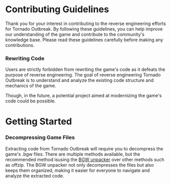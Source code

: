 # Contributing Guidelines
Thank you for your interest in contributing to the reverse engineering efforts for Tornado Outbreak. 
By following these guidelines, you can help improve our understanding of the game and contribute to the community's knowledge base. 
Please read these guidelines carefully before making any contributions.
### Rewriting Code
Users are strictly forbidden from rewriting the game's code as it defeats the purpose of reverse engineering. 
The goal of reverse engineering Tornado Outbreak is to understand and analyze the existing code structure and mechanics of the game.

Though, in the future, a potential project aimed at modernizing the game's code could be possible.
# Getting Started
### Decompressing Game Files
Extracting code from Tornado Outbreak will require you to decompress the game's .bgw files. There are multiple methods available, but the recommended method isusing the [BGW unpacker](https://github.com/SamuraiOndo/tornado-outbreak-bgw) over other methods such as offzip. The BGW unpacker not only decompresses the files but also keeps them organized, making it easier for everyone to navigate and analyze the extracted code.
